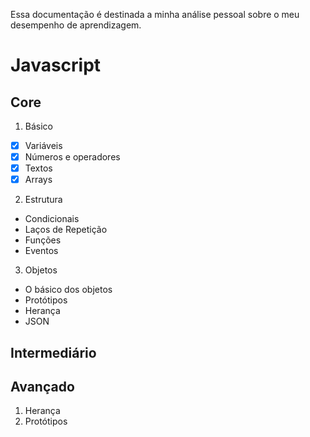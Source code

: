 Essa documentação é destinada a minha análise pessoal
sobre o meu desempenho de aprendizagem.

# Javascript 
## Core
1. Básico
 - [x] Variáveis
 - [x] Números e operadores
 - [x] Textos
 - [x] Arrays
2.  Estrutura
 - Condicionais
 - Laços de Repetição
 - Funções
 - Eventos
3. Objetos
 - O básico dos objetos
 - Protótipos
 - Herança
 - JSON
## Intermediário

## Avançado
1. Herança
2. Protótipos

